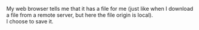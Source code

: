 My web browser tells me that it has a file for me (just like when I download a file from a remote server, but here the file origin is local).  
I choose to save it.
